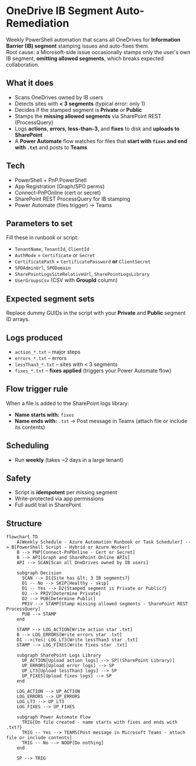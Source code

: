# OneDrive IB Segment Auto-Remediation

Weekly PowerShell automation that scans all OneDrives for **Information Barrier (IB) segment** stamping issues and auto-fixes them.  
Root cause: a Microsoft-side issue occasionally stamps only the user's own IB segment, **omitting allowed segments**, which breaks expected collaboration.

## What it does
- Scans OneDrives owned by IB users
- Detects sites with **< 3 segments** (typical error: only 1)
- Decides if the stamped segment is **Private** or **Public**
- Stamps the **missing allowed segments** via SharePoint REST (ProcessQuery)
- Logs **actions**, **errors**, **less-than-3**, and **fixes** to disk and **uploads to SharePoint**
- A **Power Automate** flow watches for files that **start with `fixes` and end with `.txt`** and posts to **Teams**

## Tech
- PowerShell + PnP.PowerShell
- App Registration (Graph/SPO perms)  
- Connect-PnPOnline (cert or secret)
- SharePoint REST ProcessQuery for IB stamping
- Power Automate (files trigger) → Teams

## Parameters to set
Fill these in runbook or script:
- `TenantName`, `TenantId`, `ClientId`
- `AuthMode` = `Certificate` or `Secret`
- `CertificatePath` + `CertificatePassword` **or** `ClientSecret`
- `SPOAdminUrl`, `SPODomain`
- `SharePointLogsSiteRelativeUrl`, `SharePointLogsLibrary`
- `UserGroupsCsv` (CSV with **GroupId** column)

## Expected segment sets
Replace dummy GUIDs in the script with your **Private** and **Public** segment ID arrays.

## Logs produced
- `action_*.txt` – major steps
- `errors_*.txt` – errors
- `lessThan3_*.txt` – sites with < 3 segments
- `fixes_*.txt` – **fixes applied** (triggers your Power Automate flow)

## Flow trigger rule
When a file is added to the SharePoint logs library:
- **Name starts with:** `fixes`
- **Name ends with:** `.txt`
→ Post message in Teams (attach file or include its contents)

## Scheduling
- Run **weekly** (takes ~2 days in a large tenant)

## Safety
- Script is **idempotent** per missing segment
- Write-protected via app permissions
- Full audit trail in SharePoint

## Structure

```mermaid
flowchart TD
    A[Weekly Schedule - Azure Automation Runbook or Task Scheduler] --> B[PowerShell Script - Hybrid or Azure Worker]
    B --> PNP[Connect-PnPOnline - Cert or Secret]
    B --> API[Graph and SharePoint Online APIs]
    API --> SCAN[Scan all OneDrives owned by IB users]

    subgraph Decision
      SCAN --> D1{Site has &lt; 3 IB segments?}
      D1 -- No --> SKIP[Healthy - skip]
      D1 -- Yes --> D2{Stamped segment is Private or Public?}
      D2 --> PRIV[Determine Private]
      D2 --> PUB[Determine Public]
      PRIV --> STAMP[Stamp missing allowed segments - SharePoint REST ProcessQuery]
      PUB --> STAMP
    end

    STAMP --> LOG_ACTION[Write action star .txt]
    B --> LOG_ERRORS[Write errors star .txt]
    D1 -->|Yes| LOG_LT3[Write lessThan3 star .txt]
    STAMP --> LOG_FIXES[Write fixes star .txt]

    subgraph SharePoint Logs Library
      UP_ACTION[Upload action logs] --> SP[(SharePoint Library)]
      UP_ERRORS[Upload error logs] --> SP
      UP_LT3[Upload lessThan3 logs] --> SP
      UP_FIXES[Upload fixes logs] --> SP
    end

    LOG_ACTION --> UP_ACTION
    LOG_ERRORS --> UP_ERRORS
    LOG_LT3 --> UP_LT3
    LOG_FIXES --> UP_FIXES

    subgraph Power Automate Flow
      TRIG{On file created - name starts with fixes and ends with .txt?}
      TRIG -- Yes --> TEAMS[Post message in Microsoft Teams - attach file or include contents]
      TRIG -- No --> NOOP[Do nothing]
    end

    SP --> TRIG
